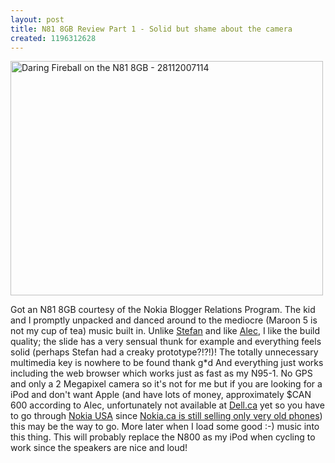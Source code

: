 ```yaml
---
layout: post
title: N81 8GB Review Part 1 - Solid but shame about the camera
created: 1196312628
---
```

<a href="http://www.flickr.com/photos/roland/2073015788/" title="Daring Fireball on the N81 8GB - 28112007114 by roland, on Flickr"><img src="http://farm3.static.flickr.com/2145/2073015788_eda228bade.jpg" alt="Daring Fireball on the N81 8GB - 28112007114" width="500" height="375" /></a> <p>Got an N81 8GB courtesy of the Nokia Blogger Relations Program. The kid and I promptly unpacked and danced around to the mediocre (Maroon 5 is not my cup of tea) music built in. Unlike <a href="http://www.intomobile.com/2007/10/22/review-nokia-n81-8-gb-too-much-money-for-too-little-hardware.html">Stefan</a> and like <a href="http://saunderslog.com/2007/11/21/hands-on-with-the-nokia-n81/">Alec</a>, I like the build quality; the slide has a very sensual thunk for example and everything feels solid (perhaps Stefan had a creaky prototype?!?!)! The totally unnecessary multimedia key is nowhere to be found thank g*d And everything just works including the web browser which works just as fast as my N95-1. No GPS and only a 2 Megapixel camera so it&#39;s not for me but if you are looking for a iPod and don&#39;t want Apple (and have lots of money, approximately $CAN 600 according to Alec, unfortunately not available at <a href="http://search.dell.com/results.aspx?s=gen&amp;c=ca&amp;l=en&amp;cs=&amp;k=nokia+phones&amp;cat=all">Dell.ca</a> yet so you have to go through <a href="http://www.nokiausa.com/A4409002">Nokia USA</a> since <a href="http://www.nokia.ca/A4488003">Nokia.ca is still selling only very old phones</a>) this may be the way to go. More later when I load some good :-) music into this thing. This will probably replace the N800 as my iPod when cycling to work since the speakers are nice and loud!</p> 
